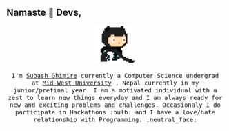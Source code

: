 ## Namaste :wave: Devs,

<p align="center">
  <img src="https://raw.githubusercontent.com/publishername/publishername/main/img/github.gif" width=100>
  <br><br>
  <samp>
    I'm <a href="https://subashghimire.info.np/" target="_blank">Subash Ghimire</a> currently a Computer Science undergrad at <a href="https://mu.edu.np" target="_blank">Mid-West University</a> , Nepal currently in my junior/prefinal year. I am a motivated individual with a zest to learn new things everyday and I am always ready for new and exciting problems and challenges. Occasionaly I do participate in Hackathons :bulb: and I have a love/hate relationship with Programming. :neutral_face:
  </samp>
</p>
